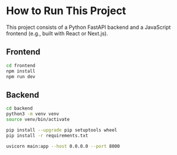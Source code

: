 # How to Run This Project

This project consists of a Python FastAPI backend and a JavaScript frontend (e.g., built with React or Next.js).

## Frontend
```bash
cd frontend
npm install
npm run dev
```

## Backend
```bash
cd backend
python3 -m venv venv
source venv/bin/activate

pip install --upgrade pip setuptools wheel
pip install -r requirements.txt

uvicorn main:app --host 0.0.0.0 --port 8000
```
